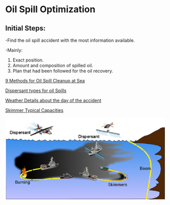 # Oil Spill Optimization

## Initial Steps:
-Find the oil spill accident with the most information available.

 -Mainly:
 1. Exact position.
 2. Amount and composition of spilled oil.
 3. Plan that had been followed for the oil recovery.
 
 [9 Methods for Oil Spill Cleanup at Sea](https://www.marineinsight.com/environment/10-methods-for-oil-spill-cleanup-at-sea/)
 
 [Dispersant types for oil Spills](https://www.marineinsight.com/environment/different-types-of-dispersants-used-in-an-oil-spill/)
 
 [Weather Details about the day of the accident](https://www.marineinsight.com/environment/different-types-of-dispersants-used-in-an-oil-spill/)
 
 [Skimmer Typical Capacities](https://www.globalspill.com.au/product/weir-skimmer-30000-lhr-gsw30esp/)
 
 ![Image](Oil_spill_imm.PNG)
